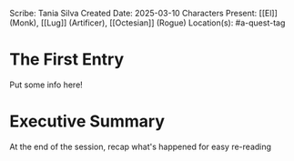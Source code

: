 Scribe: Tania Silva
Created Date: 2025-03-10
Characters Present: [[El]] (Monk), [[Lug]] (Artificer), [[Octesian]] (Rogue)
Location(s):
#a-quest-tag
# The First Entry
Put some info here!
# Executive Summary
At the end of the session, recap what's happened for easy re-reading
